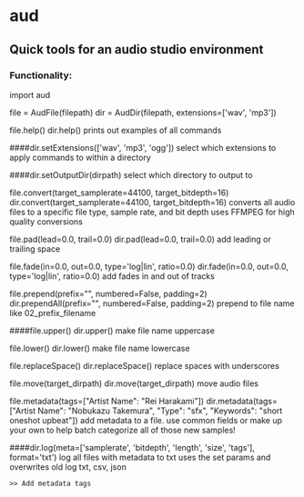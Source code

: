 # aud

## Quick tools for an audio studio environment

### Functionality:
  import aud

  file = AudFile(filepath)
  dir = AudDir(filepath, extensions=['wav', 'mp3'])

  file.help()
  dir.help()
    prints out examples of all commands

  ####dir.setExtensions(['wav', 'mp3', 'ogg'])
    select which extensions to apply commands to within a directory

  ####dir.setOutputDir(dirpath)
    select which directory to output to

  file.convert(target_samplerate=44100, target_bitdepth=16)
  dir.convert(target_samplerate=44100, target_bitdepth=16)
    converts all audio files to a specific file type, sample rate, and bit depth
    uses FFMPEG for high quality conversions

  file.pad(lead=0.0, trail=0.0)
  dir.pad(lead=0.0, trail=0.0)
    add leading or trailing space

  file.fade(in=0.0, out=0.0, type='log|lin', ratio=0.0)
  dir.fade(in=0.0, out=0.0, type='log|lin', ratio=0.0)
    add fades in and out of tracks

  file.prepend(prefix="", numbered=False, padding=2)
  dir.prependAll(prefix="", numbered=False, padding=2)
    prepend to file name like 02_prefix_filename

  ####file.upper()
  dir.upper()
    make file name uppercase

  file.lower()
  dir.lower()
    make file name lowercase

  file.replaceSpace()
  dir.replaceSpace()
    replace spaces with underscores

  file.move(target_dirpath)
  dir.move(target_dirpath)
    move audio files

  file.metadata(tags=["Artist Name": "Rei Harakami"])
  dir.metadata(tags=["Artist Name": "Nobukazu Takemura", "Type": "sfx", "Keywords": "short oneshot upbeat"])
    add metadata to a file. use common fields or make up your own to help batch categorize all of those new samples!

  ####dir.log(meta=['samplerate', 'bitdepth', 'length', 'size', 'tags'], format='txt')
    log all files with metadata to txt
    uses the set params and overwrites old log
    txt, csv, json

    >> Add metadata tags
